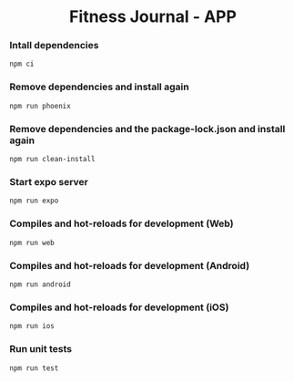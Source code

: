 <h1 align='center'>Fitness Journal - APP</h1>

### Intall dependencies

```
npm ci
```

### Remove dependencies and install again

```
npm run phoenix
```

### Remove dependencies and the package-lock.json and install again

```
npm run clean-install
```

### Start expo server

```
npm run expo
```

### Compiles and hot-reloads for development (Web)

```
npm run web
```

### Compiles and hot-reloads for development (Android)

```
npm run android
```

### Compiles and hot-reloads for development (iOS)

```
npm run ios
```

### Run unit tests

```
npm run test
```
